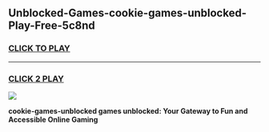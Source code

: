 
## Unblocked-Games-cookie-games-unblocked-Play-Free-5c8nd
<h3>
<a href="https://premium76.site?title=cookie-games-unblocked&ref=15A">CLICK TO PLAY</a></h3>
<hr>

<h3>
<a href="https://premium76.site?title=cookie-games-unblocked&ref=15A">CLICK 2 PLAY</a>
  
</h3>

<a href="https://premium76.site?title=cookie-games-unblocked&ref=15A"><img src="https://clearcache.store/games.png"></a>


**cookie-games-unblocked games unblocked: Your Gateway to Fun and Accessible Online Gaming**
